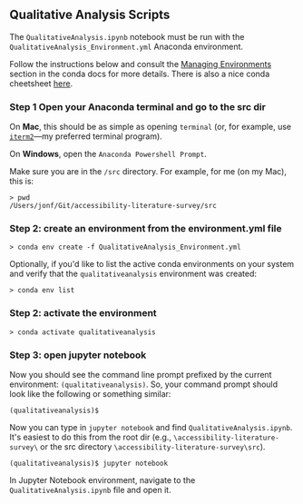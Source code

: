 

## Qualitative Analysis Scripts
The `QualitativeAnalysis.ipynb` notebook must be run with the `QualitativeAnalysis_Environment.yml` Anaconda environment. 

Follow the instructions below and consult the [Managing Environments](https://docs.conda.io/projects/conda/en/latest/user-guide/tasks/manage-environments.html) section in the conda docs for more details. There is also a nice conda cheetsheet [here](https://docs.conda.io/projects/conda/en/4.6.0/_downloads/52a95608c49671267e40c689e0bc00ca/conda-cheatsheet.pdf).

### Step 1 Open your Anaconda terminal and go to the src dir
On **Mac**, this should be as simple as opening `terminal` (or, for example, use [`iterm2`](https://iterm2.com/)—my preferred terminal program).

On **Windows**, open the `Anaconda Powershell Prompt`.

Make sure you are in the `/src` directory. For example, for me (on my Mac), this is:

```
> pwd
/Users/jonf/Git/accessibility-literature-survey/src
```

### Step 2: create an environment from the environment.yml file

```
> conda env create -f QualitativeAnalysis_Environment.yml
```

Optionally, if you'd like to list the active conda environments on your system and verify that the `qualitativeanalysis` environment was created:

```
> conda env list
```

### Step 2: activate the environment

```
> conda activate qualitativeanalysis
```

### Step 3: open jupyter notebook
Now you should see the command line prompt prefixed by the current environment: `(qualitativeanalysis)`. So, your command prompt should look like the following or something similar:

```
(qualitativeanalysis)$
```

Now you can type in `jupyter notebook` and find `QualitativeAnalysis.ipynb`. It's easiest to do this from the root dir (e.g., `\accessibility-literature-survey\` or the src directory `\accessibility-literature-survey\src`).

```
(qualitativeanalysis)$ jupyter notebook
```

In Jupyter Notebook environment, navigate to the `QualitativeAnalysis.ipynb` file and open it.

